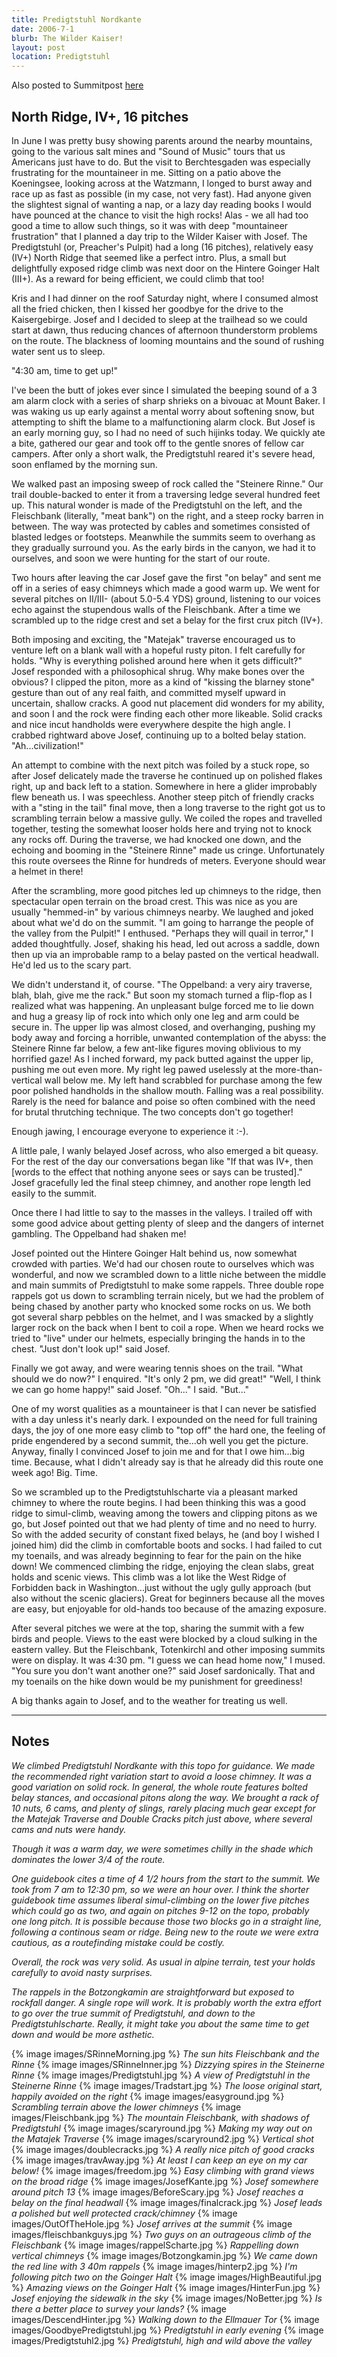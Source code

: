 ```yaml
---
title: Predigtstuhl Nordkante
date: 2006-7-1
blurb: The Wilder Kaiser!
layout: post
location: Predigtstuhl
---
```


Also posted to Summitpost [here](http://www.summitpost.org/preaching-to-the-choir-predigtstuhl-wilder-kaiser/204608)

<h2>North Ridge, IV+, 16 pitches</h2>


In June I was pretty busy showing parents around the nearby mountains, going to the various salt mines and "Sound of Music" tours that us Americans just have to do. But the visit to Berchtesgaden was especially frustrating for the mountaineer in me. Sitting on a patio above the Koeningsee, looking across at the Watzmann, I longed to burst away and race up as fast as possible (in my case, not very fast). Had anyone given the slightest signal of wanting a nap, or a lazy day reading books I would have pounced at the chance to visit the high rocks! Alas - we all had too good a time to allow such things, so it was with deep "mountaineer frustration" that I planned a day trip to the Wilder Kaiser with Josef. The Predigtstuhl (or, Preacher's Pulpit) had a long (16 pitches), relatively easy (IV+) North Ridge that seemed like a perfect intro. Plus, a small but delightfully exposed ridge climb was next door on the Hintere Goinger Halt (III+). As a reward for being efficient, we could climb that too!


Kris and I had dinner on the roof Saturday night, where I consumed almost all the fried chicken, then I kissed her goodbye for the drive to the Kaisergebirge. Josef and I decided to sleep at the trailhead so we could start at dawn, thus reducing chances of afternoon thunderstorm problems on the route. The blackness of looming mountains and the sound of rushing water sent us to sleep.


"4:30 am, time to get up!"


I've been the butt of jokes ever since I simulated the beeping sound of a 3 am alarm clock with a series of sharp shrieks on a bivouac at Mount Baker. I was waking us up early against a mental worry about softening snow, but attempting to shift the blame to a malfunctioning alarm clock. But Josef is an early morning guy, so I had no need of such hijinks today. We quickly ate a bite, gathered our gear and took off to the gentle snores of fellow car campers. After only a short walk, the Predigtstuhl reared it's severe head, soon enflamed by the morning sun. 


We walked past an imposing sweep of rock called the "Steinere Rinne." Our trail double-backed to enter it from a traversing ledge several hundred feet up. This natural wonder is made of the Predigtstuhl on the left, and the Fleischbank (literally, "meat bank") on the right, and a steep rocky barren in between. The way was protected by cables and sometimes consisted of blasted ledges or footsteps. Meanwhile the summits seem to overhang as they gradually surround you. As the early birds in the canyon, we had it to ourselves, and soon we were hunting for the start of our route.


Two hours after leaving the car Josef gave the first "on belay" and sent me off in a series of easy chimneys which made a good warm up. We went for several pitches on II/III- (about 5.0-5.4 YDS) ground, listening to our voices echo against the stupendous walls of the Fleischbank. After a time we scrambled up to the ridge crest and set a belay for the first crux pitch (IV+).


Both imposing and exciting, the "Matejak" traverse encouraged us to venture left on a blank wall with a hopeful rusty piton. I felt carefully for holds. "Why is everything polished around here when it gets difficult?" Josef responded with a philosophical shrug. Why make bones over the obvious? I clipped the piton, more as a kind of "kissing the blarney stone" gesture than out of any real faith, and committed myself upward in uncertain, shallow cracks. A good nut placement did wonders for my ability, and soon I and the rock were finding each other more likeable. Solid cracks and nice incut handholds were everywhere despite the high angle. I crabbed rightward above Josef, continuing up to a bolted belay station. "Ah...civilization!"


An attempt to combine with the next pitch was foiled by a stuck rope, so after Josef delicately made the traverse he continued up on polished flakes right, up and back left to a station. Somewhere in here a glider improbably flew beneath us. I was speechless. Another steep pitch of friendly cracks with a "sting in the tail" final move, then a long traverse to the right got us to scrambling terrain below a massive gully. We coiled the ropes and travelled together, testing the somewhat looser holds here and trying not to knock any rocks off. During the traverse, we had knocked one down, and the echoing and booming in the "Steinere Rinne" made us cringe. Unfortunately this route oversees the Rinne for hundreds of meters. Everyone should wear a helmet in there!


After the scrambling, more good pitches led up chimneys to the ridge, then spectacular open terrain on the broad crest. This was nice as you are usually "hemmed-in" by various chimneys nearby. We laughed and joked about what we'd do on the summit. "I am going to harrange the people of the valley from the Pulpit!" I enthused. "Perhaps they will quail in terror," I added thoughtfully. Josef, shaking his head, led out across a saddle, down then up via an improbable ramp to a belay pasted on the vertical headwall. He'd led us to the scary part.


We didn't understand it, of course. "The Oppelband: a very airy traverse, blah, blah, give me the rack." But soon my stomach turned a flip-flop as I realized what was happening. An unpleasant bulge forced me to lie down and hug a greasy lip of rock into which only one leg and arm could be secure in. The upper lip was almost closed, and overhanging, pushing my body away and forcing a horrible, unwanted contemplation of the abyss: the Steinere Rinne far below, a few ant-like figures moving oblivious to my horrified gaze! As I inched forward, my pack butted against the upper lip, pushing me out even more. My right leg pawed uselessly at the more-than-vertical wall below me. My left hand scrabbled for purchase among the few poor polished handholds in the shallow mouth. Falling was a real possibility. Rarely is the need for balance and poise so often combined with the need for brutal thrutching technique. The two concepts don't go together!


Enough jawing, I encourage everyone to experience it :-).


A little pale, I wanly belayed Josef across, who also emerged a bit queasy. For the rest of the day our conversations began like "If that was IV+, then [words to the effect that nothing anyone sees or says can be trusted]." Josef gracefully led the final steep chimney, and another rope length led easily to the summit.


Once there I had little to say to the masses in the valleys. I trailed off with some good advice about getting plenty of sleep and the dangers of internet gambling. The Oppelband had shaken me!


Josef pointed out the Hintere Goinger Halt behind us, now somewhat crowded with parties. We'd had our chosen route to ourselves which was wonderful, and now we scrambled down to a little niche between the middle and main summits of Predigtstuhl to make some rappels. Three double rope rappels got us down to scrambling terrain nicely, but we had the problem of being chased by another party who knocked some rocks on us. We both got several sharp pebbles on the helmet, and I was smacked by a slightly larger rock on the back when I bent to coil a rope. When we heard rocks we tried to "live" under our helmets, especially bringing the hands in to the chest. "Just don't look up!" said Josef.


Finally we got away, and were wearing tennis shoes on the trail. "What should we do now?" I enquired. "It's only 2 pm, we did great!" "Well, I think we can go home happy!" said Josef. "Oh..." I said. "But..."


One of my worst qualities as a mountaineer is that I can never be satisfied with a day unless it's nearly dark. I expounded on the need for full training days, the joy of one more easy climb to "top off" the hard one, the feeling of pride engendered by a second summit, the...oh well you get the picture. Anyway, finally I convinced Josef to join me and for that I owe him...big time. Because, what I didn't already say is that he already did this route one week ago! Big. Time.


So we scrambled up to the Predigtstuhlscharte via a pleasant marked chimney to where the route begins. I had been thinking this was a good ridge to simul-climb, weaving among the towers and clipping pitons as we go, but Josef pointed out that we had plenty of time and no need to hurry. So with the added security of constant fixed belays, he (and boy I wished I joined him) did the climb in comfortable boots and socks. I had failed to cut my toenails, and was already beginning to fear for the pain on the hike down! We commenced climbing the ridge, enjoying the clean slabs, great holds and scenic views. This climb was a lot like the West Ridge of Forbidden back in Washington...just without the ugly gully approach (but also without the scenic glaciers). Great for beginners because all the moves are easy, but enjoyable for old-hands too because of the amazing exposure.


After several pitches we were at the top, sharing the summit with a few birds and people. Views to the east were blocked by a cloud sulking in the eastern valley. But the Fleischbank, Totenkirchl and other imposing summits were on display. It was 4:30 pm. "I guess we can head home now," I mused. "You sure you don't want another one?" said Josef sardonically. That and my toenails on the hike down would be my punishment for greediness!


A big thanks again to Josef, and to the weather for treating us well.


<hr>
<h2>Notes</h2>
<i>
We climbed Predigtstuhl Nordkante with this topo for guidance. We made the recommended right variation start to avoid a loose chimney. It was a good variation on solid rock. In general, the whole route features bolted belay stances, and occasional pitons along the way. We brought a rack of 10 nuts, 6 cams, and plenty of slings, rarely placing much gear except for the Matejak Traverse and Double Cracks pitch just above, where several cams and nuts were handy.


Though it was a warm day, we were sometimes chilly in the shade which dominates the lower 3/4 of the route.


One guidebook cites a time of 4 1/2 hours from the start to the summit. We took from 7 am to 12:30 pm, so we were an hour over. I think the shorter guidebook time assumes liberal simul-climbing on the lower five pitches which could go as two, and again on pitches 9-12 on the topo, probably one long pitch. It is possible because those two blocks go in a straight line, following a continous seam or ridge. Being new to the route we were extra cautious, as a routefinding mistake could be costly.


Overall, the rock was very solid. As usual in alpine terrain, test your holds carefully to avoid nasty surprises.


The rappels in the Botzongkamin are straightforward but exposed to rockfall danger. A single rope will work. It is probably worth the extra effort to go over the true summit of Predigtstuhl, and down to the Predigtstuhlscharte. Really, it might take you about the same time to get down and would be more asthetic.
</i>




{% image images/SRinneMorning.jpg %}
<i>The sun hits Fleischbank and the Rinne</i>
{% image images/SRinneInner.jpg %}
<i>Dizzying spires in the Steinerne Rinne</i>
{% image images/Predigtstuhl.jpg %}
<i>A view of Predigtstuhl in the Steinerne Rinne</i>
{% image images/Tradstart.jpg %}
<i>The loose original start, happily avoided on the right</i>
{% image images/easyground.jpg %}
<i>Scrambling terrain above the lower chimneys</i>
{% image images/Fleischbank.jpg %}
<i>The mountain Fleischbank, with shadows of Predigtstuhl</i>
{% image images/scaryround.jpg %}
<i>Making my way out on the Matajek Traverse</i>
{% image images/scaryround2.jpg %}
<i>Vertical shot</i>
{% image images/doublecracks.jpg %}
<i>A really nice pitch of good cracks</i>
{% image images/travAway.jpg %}
<i>At least I can keep an eye on my car below!</i>
{% image images/freedom.jpg %}
<i>Easy climbing with grand views on the broad ridge</i>
{% image images/JosefKante.jpg %}
<i>Josef somewhere around pitch 13</i>
{% image images/BeforeScary.jpg %}
<i>Josef reaches a belay on the final headwall</i>
{% image images/finalcrack.jpg %}
<i>Josef leads a polished but well protected crack/chimney</i>
{% image images/OutOfTheHole.jpg %}
<i>Josef arrives at the summit</i>
{% image images/fleischbankguys.jpg %}
<i>Two guys on an outrageous climb of the Fleischbank</i>
{% image images/rappelScharte.jpg %}
<i>Rappelling down vertical chimneys</i>
{% image images/Botzongkamin.jpg %}
<i>We came down the red line with 3 40m rappels</i>
{% image images/hinterp2.jpg %}
<i>I'm following pitch two on the Goinger Halt</i>
{% image images/HighBeautiful.jpg %}
<i>Amazing views on the Goinger Halt</i>
{% image images/HinterFun.jpg %}
<i>Josef enjoying the sidewalk in the sky</i>
{% image images/NoBetter.jpg %}
<i>Is there a better place to survey your lands?</i>
{% image images/DescendHinter.jpg %}
<i>Walking down to the Ellmauer Tor</i>
{% image images/GoodbyePredigtstuhl.jpg %}
<i>Predigtstuhl in early evening</i>
{% image images/Predigtstuhl2.jpg %}
<i>Predigtstuhl, high and wild above the valley</i>

